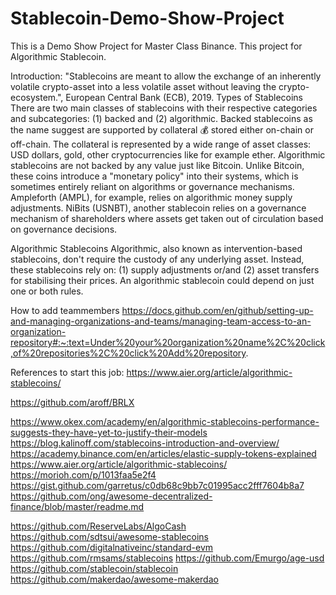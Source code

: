 # Stablecoin-Demo-Show-Project
This is a Demo Show Project for Master Class Binance.
This project for Algorithmic Stablecoin.

Introduction:
"Stablecoins are meant to allow the exchange of an inherently volatile crypto-asset into a less volatile asset without leaving the crypto-ecosystem.", European Central Bank (ECB), 2019.
Types of Stablecoins
There are two main classes of stablecoins with their respective categories and subcategories: (1) backed and (2) algorithmic.
Backed stablecoins as the name suggest are supported by collateral 💰 stored either on-chain or off-chain. The collateral is represented by a wide range of asset classes: USD dollars, gold, other cryptocurrencies like for example ether. Algorithmic stablecoins are not backed by any value just like Bitcoin. Unlike Bitcoin, these coins introduce a "monetary policy" into their systems, which is sometimes entirely reliant on algorithms or governance mechanisms. Ampleforth (AMPL), for example, relies on algorithmic money supply adjustments. NiBits (USNBT), another stablecoin relies on a governance mechanism of shareholders where assets get taken out of circulation based on governance decisions.

Algorithmic Stablecoins
Algorithmic, also known as intervention-based stablecoins, don't require the custody of any underlying asset. Instead, these stablecoins rely on: (1) supply adjustments or/and (2) asset transfers for stabilising their prices. An algorithmic stablecoin could depend on just one or both rules.





















How to add teammembers
https://docs.github.com/en/github/setting-up-and-managing-organizations-and-teams/managing-team-access-to-an-organization-repository#:~:text=Under%20your%20organization%20name%2C%20click,of%20repositories%2C%20click%20Add%20repository.




References to start this job:
https://www.aier.org/article/algorithmic-stablecoins/

https://github.com/aroff/BRLX

https://www.okex.com/academy/en/algorithmic-stablecoins-performance-suggests-they-have-yet-to-justify-their-models
https://blog.kalinoff.com/stablecoins-introduction-and-overview/
https://academy.binance.com/en/articles/elastic-supply-tokens-explained
https://www.aier.org/article/algorithmic-stablecoins/
https://morioh.com/p/1013faa5e2f4
https://gist.github.com/garretus/c0db68c9bb7c01995acc2fff7604b8a7
https://github.com/ong/awesome-decentralized-finance/blob/master/readme.md

https://github.com/ReserveLabs/AlgoCash
https://github.com/sdtsui/awesome-stablecoins
https://github.com/digitalnativeinc/standard-evm
https://github.com/rmsams/stablecoins
https://github.com/Emurgo/age-usd
https://github.com/stablecoin/stablecoin
https://github.com/makerdao/awesome-makerdao

